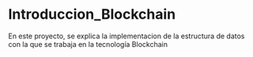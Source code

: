# Introduccion_Blockchain
En este proyecto, se explica la implementacion de la estructura de datos con la que se trabaja en la tecnología Blockchain 

